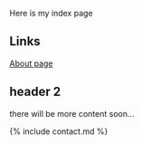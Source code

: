 Here is my index page

## Links

[About page](about.html)

## header 2

there will be more content soon...


{% include contact.md %}
